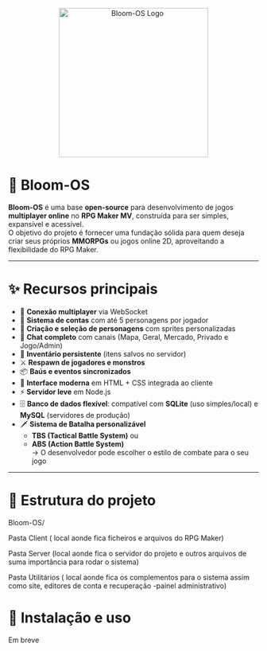 <p align="center">
  <img src="https://i.servimg.com/u/f90/20/61/98/67/ba56ad11.png" alt="Bloom-OS Logo" width="300"/>
</p>


# 🌸 Bloom-OS

**Bloom-OS** é uma base **open-source** para desenvolvimento de jogos **multiplayer online** no **RPG Maker MV**, construída para ser simples, expansível e acessível.  
O objetivo do projeto é fornecer uma fundação sólida para quem deseja criar seus próprios **MMORPGs** ou jogos online 2D, aproveitando a flexibilidade do RPG Maker.

---

# ✨ Recursos principais

- 🔗 **Conexão multiplayer** via WebSocket  
- 🧾 **Sistema de contas** com até 5 personagens por jogador  
- 🧍 **Criação e seleção de personagens** com sprites personalizadas  
- 💬 **Chat completo** com canais (Mapa, Geral, Mercado, Privado e Jogo/Admin)  
- 🎒 **Inventário persistente** (itens salvos no servidor)  
- ⚔️ **Respawn de jogadores e monstros**  
- 📦 **Baús e eventos sincronizados**  
- 🎨 **Interface moderna** em HTML + CSS integrada ao cliente  
- ⚡ **Servidor leve** em Node.js  
- 🗄️ **Banco de dados flexível**: compatível com **SQLite** (uso simples/local) e **MySQL** (servidores de produção)  
- 🗡️ **Sistema de Batalha personalizável**  
  - **TBS (Tactical Battle System)** ou  
  - **ABS (Action Battle System)**  
  → O desenvolvedor pode escolher o estilo de combate para o seu jogo  

---------------------------------------------------------------------------------------------------------

# 📂 Estrutura do projeto
Bloom-OS/ 

Pasta Client ( local aonde fica ficheiros e arquivos do RPG Maker)

Pasta Server (local aonde fica o servidor do projeto e outros arquivos de suma importância para rodar o sistema)

Pasta Utilitários ( local aonde fica os complementos para o sistema assim como site, editores de conta e recuperação -painel administrativo)

# 🚀 Instalação e uso

Em breve
